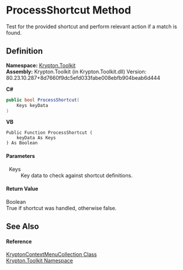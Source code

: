 # ProcessShortcut Method


Test for the provided shortcut and perform relevant action if a match is found.



## Definition
**Namespace:** <a href="79d2eac2-21f4-54ff-7552-b20c33c30600.md">Krypton.Toolkit</a>  
**Assembly:** Krypton.Toolkit (in Krypton.Toolkit.dll) Version: 80.23.10.287+8d7660f9dc5efd033fabe008ebfb904beab6d444

**C#**
``` C#
public bool ProcessShortcut(
	Keys keyData
)
```
**VB**
``` VB
Public Function ProcessShortcut ( 
	keyData As Keys
) As Boolean
```



#### Parameters
<dl><dt>  Keys</dt><dd>Key data to check against shortcut definitions.</dd></dl>

#### Return Value
Boolean  
True if shortcut was handled, otherwise false.

## See Also


#### Reference
<a href="ef691a59-a629-4124-072f-a4482a53f4ea.md">KryptonContextMenuCollection Class</a>  
<a href="79d2eac2-21f4-54ff-7552-b20c33c30600.md">Krypton.Toolkit Namespace</a>  

